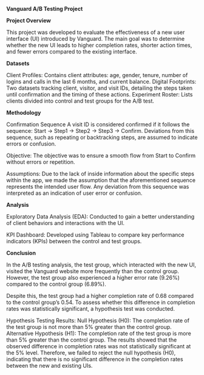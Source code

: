 **Vanguard A/B Testing Project**


**Project Overview**

This project was developed to evaluate the effectiveness of a new user interface (UI) introduced by Vanguard. The main goal was to determine whether the new UI leads to higher completion rates, shorter action times, and fewer errors compared to the existing interface.

**Datasets**

Client Profiles:
Contains client attributes: age, gender, tenure, number of logins and calls in the last 6 months, and current balance.
Digital Footprints:
Two datasets tracking client, visitor, and visit IDs, detailing the steps taken until confirmation and the timing of these actions.
Experiment Roster:
Lists clients divided into control and test groups for the A/B test.


**Methodology**

Confirmation Sequence
A visit ID is considered confirmed if it follows the sequence: Start → Step1 → Step2 → Step3 → Confirm. Deviations from this sequence, such as repeating or backtracking steps, are assumed to indicate errors or confusion.

Objective:
The objective was to ensure a smooth flow from Start to Confirm without errors or repetition.

Assumptions:
Due to the lack of inside information about the specific steps within the app, we made the assumption that the aforementioned sequence represents the intended user flow. Any deviation from this sequence was interpreted as an indication of user error or confusion.



**Analysis**


Exploratory Data Analysis (EDA): Conducted to gain a better understanding of client behaviors and interactions with the UI.

KPI Dashboard: Developed using Tableau to compare key performance indicators (KPIs) between the control and test groups.



**Conclusion**


In the A/B testing analysis, the test group, which interacted with the new UI, visited the Vanguard website more frequently than the control group. However, the test group also experienced a higher error rate (9.26%) compared to the control group (6.89%).

Despite this, the test group had a higher completion rate of 0.68 compared to the control group’s 0.54. To assess whether this difference in completion rates was statistically significant, a hypothesis test was conducted.

Hypothesis Testing Results:
Null Hypothesis (H0): The completion rate of the test group is not more than 5% greater than the control group.
Alternative Hypothesis (H1): The completion rate of the test group is more than 5% greater than the control group.
The results showed that the observed difference in completion rates was not statistically significant at the 5% level. Therefore, we failed to reject the null hypothesis (H0), indicating that there is no significant difference in the completion rates between the new and existing UIs.
